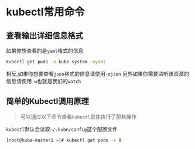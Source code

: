 # kubectl常用命令

## 查看输出详细信息格式

如果你想查看的是`yaml`格式的信息

```bash
kubectl get pods -n kube-system -oyaml
```

相反,如果你想要查看`json`格式的信息请使用`-ojson`
另外如果你需要监听该资源的信息请使用`-w`也就是我们的`watch`

## 简单的Kubectl调用原理

> 可以通过以下命令查看`kubectl`具体执行了那些操作

`kubectl`默认会读取`~/.kube/config`这个配置文件

```bash
[root@kube-master1 ~]# kubectl get pods -v 9
```
